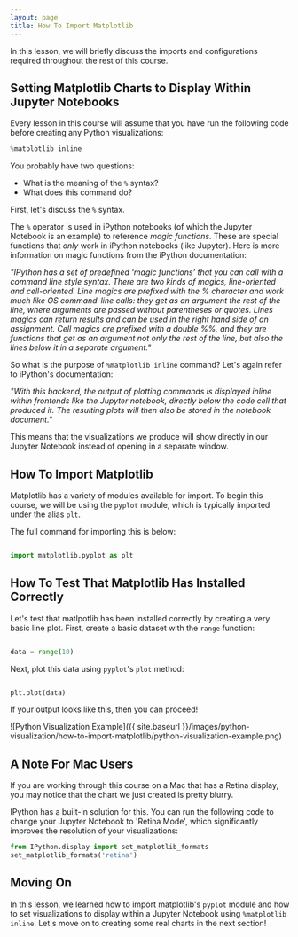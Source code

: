 ```yaml
---
layout: page
title: How To Import Matplotlib
---
```


In this lesson, we will briefly discuss the imports and configurations required throughout the rest of this course.


## Setting Matplotlib Charts to Display Within Jupyter Notebooks

Every lesson in this course will assume that you have run the following code before creating any Python visualizations:

```python
%matplotlib inline
```

You probably have two questions:

*   What is the meaning of the `%` syntax?
*   What does this command do?

First, let's discuss the `%` syntax.

The `%` operator is used in iPython notebooks (of which the Jupyter Notebook is an example) to reference _magic functions_. These are special functions that _only_ work in iPython notebooks (like Jupyter). Here is more information on magic functions from the iPython documentation:

_"IPython has a set of predefined ‘magic functions’ that you can call with a command line style syntax. There are two kinds of magics, line-oriented and cell-oriented. Line magics are prefixed with the % character and work much like OS command-line calls: they get as an argument the rest of the line, where arguments are passed without parentheses or quotes. Lines magics can return results and can be used in the right hand side of an assignment. Cell magics are prefixed with a double %%, and they are functions that get as an argument not only the rest of the line, but also the lines below it in a separate argument."_

So what is the purpose of ``%matplotlib inline`` command? Let's again refer to iPython's documentation:

_"With this backend, the output of plotting commands is displayed inline within frontends like the Jupyter notebook, directly below the code cell that produced it. The resulting plots will then also be stored in the notebook document."_

This means that the visualizations we produce will show directly in our Jupyter Notebook instead of opening in a separate window.


## How To Import Matplotlib

Matplotlib has a variety of modules available for import. To begin this course, we will be using the `pyplot` module, which is typically imported under the alias `plt`. 

The full command for importing this is below:

```python

import matplotlib.pyplot as plt

```


## How To Test That Matplotlib Has Installed Correctly

Let's test that matlpotlib has been installed correctly by creating a very basic line plot. First, create a basic dataset with the `range` function:

```python

data = range(10)

```

Next, plot this data using `pyplot`'s `plot` method:

```python

plt.plot(data)

```

If your output looks like this, then you can proceed!

![Python Visualization Example]({{ site.baseurl }}/images/python-visualization/how-to-import-matplotlib/python-visualization-example.png)

## A Note For Mac Users

If you are working through this course on a Mac that has a Retina display, you may notice that the chart we just created is pretty blurry.

IPython has a built-in solution for this. You can run the following code to change your Jupyter Notebook to 'Retina Mode', which significantly improves the resolution of your visualizations:

```python
from IPython.display import set_matplotlib_formats
set_matplotlib_formats('retina')
```

## Moving On

In this lesson, we learned how to import matplotlib's `pyplot` module and how to set visualizations to display within a Jupyter Notebook using `%matplotlib inline`. Let's move on to creating some real charts in the next section!
